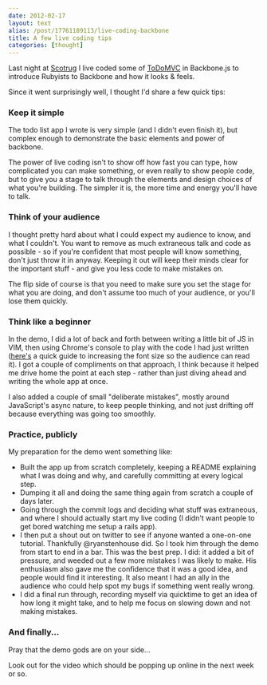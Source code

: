 ```yaml
---
date: 2012-02-17
layout: text
alias: /post/17761189113/live-coding-backbone
title: A few live coding tips
categories: [thought]
---
```


Last night at [Scotrug](http://scotrug.org) I live coded some of [ToDoMVC](http://addyosmani.github.com/todomvc/) in Backbone.js to introduce Rubyists to Backbone and how it looks & feels.

Since it went surprisingly well, I thought I'd share a few quick tips:

### Keep it simple ###
The todo list app I wrote is very simple (and I didn't even finish it), but complex enough to demonstrate the basic elements and power of backbone.

The power of live coding isn't to show off how fast you can type, how complicated you can make something, or even really to show people code, but to give you a stage to talk through the elements and design choices of what you're building. The simpler it is, the more time and energy you'll have to talk.

### Think of your audience ###
I thought pretty hard about what I could expect my audience to know, and what I couldn't. You want to remove as much extraneous talk and code as possible - so if you're confident that most people will know something, don't just throw it in anyway. Keeping it out will keep their minds clear for the important stuff - and give you less code to make mistakes on.

The flip side of course is that you need to make sure you set the stage for what you are doing, and don't assume too much of your audience, or you'll lose them quickly.


### Think like a beginner ###
In the demo, I did a lot of back and forth between writing a little bit of JS in VIM, then using Chrome's console to play with the code I had just written ([here's](http://blog.dotsmart.net/2011/09/30/change-font-size-in-chrome-devtools/) a quick guide to increasing the font size so the audience can read it). I got a couple of compliments on that approach, I think because it helped me drive home the point at each step - rather than just diving ahead and writing the whole app at once.

I also added a couple of small "deliberate mistakes", mostly around JavaScript's async nature, to keep people thinking, and not just drifting off because everything was going too smoothly.


### Practice, publicly ###
My preparation for the demo went something like: 

* Built the app up from scratch completely, keeping a README explaining what I was doing and why, and carefully committing at every logical step.
* Dumping it all and doing the same thing again from scratch a couple of days later.
* Going through the commit logs and deciding what stuff was extraneous, and where I should actually start my live coding (I didn't want people to get bored watching me setup a rails app).
* I then put a shout out on twitter to see if anyone wanted a one-on-one tutorial. Thankfully @ryanstenhouse did. So I took him through the demo from start to end in a bar. This was the best prep. I did: it added a bit of pressure, and weeded out a few more mistakes I was likely to make. His enthusiasm also gave me the confidence that it was a good idea, and people would find it interesting. It also meant I had an ally in the audience who could help spot my bugs if something went really wrong.
* I did a final run through, recording myself via quicktime to get an idea of how long it might take, and to help me focus on slowing down and not making mistakes.


### And finally... ###
Pray that the demo gods are on your side...

Look out for the video which should be popping up online in the next week or so.


